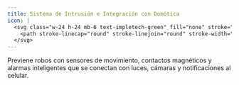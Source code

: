 ```yaml
---
title: Sistema de Intrusión e Integración con Domótica
icon: |
  <svg class="w-24 h-24 mb-6 text-impletech-green" fill="none" stroke="currentColor" viewBox="0 0 24 24" xmlns="http://www.w3.org/2000/svg">
    <path stroke-linecap="round" stroke-linejoin="round" stroke-width="1.5" d="M8 11V7a4 4 0 118 0v4m-5 4h2m-2 4h2M9 21H5a2 2 0 01-2-2V7a2 2 0 012-2h14a2 2 0 012 2v12a2 2 0 01-2 2h-4"></path>
  </svg>
---
```

Previene robos con sensores de movimiento, contactos magnéticos y alarmas inteligentes que se conectan con luces, cámaras y notificaciones al celular.